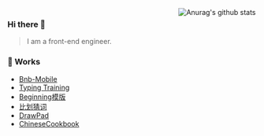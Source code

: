 <img src="https://github-readme-stats.vercel.app/api?username=jaeheng&show_icons=true" title="Anurag's github stats" align="right" />


### Hi there 👋

> I am a front-end engineer.

### 🔭 Works

- [Bnb-Mobile](https://bnb.zhangziheng.com)
- [Typing Training](http://tt.zhangziheng.com)
- [Beginning模版](https://blog.zhangziheng.com/481.html)
- [比划猜词](http://demo.zhangziheng.com/idiom)
- [DrawPad](https://draw.zhangziheng.com)
- [ChineseCookbook](https://chinesecookbook.net/)
